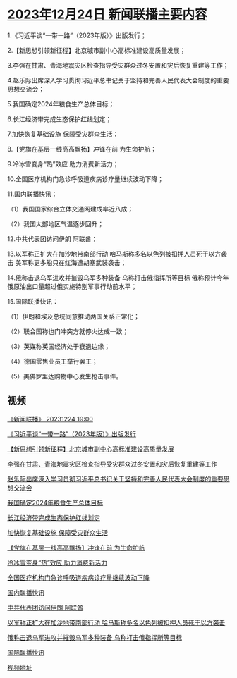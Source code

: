# [2023年12月24日 新闻联播主要内容](https://tv.cctv.com/lm/xwlb/day/20231224.shtml)

1.《习近平谈“一带一路”（2023年版）》出版发行；

2.【新思想引领新征程】北京城市副中心高标准建设高质量发展；

3.李强在甘肃、青海地震灾区检查指导受灾群众过冬安置和灾后恢复重建等工作；

4.赵乐际出席深入学习贯彻习近平总书记关于坚持和完善人民代表大会制度的重要思想交流会；

5.我国确定2024年粮食生产总体目标；

6.长江经济带完成生态保护红线划定；

7.加快恢复基础设施 保障受灾群众生活；

8.【党旗在基层一线高高飘扬】冲锋在前 为生命护航；

9.冷冰雪变身“热”效应 助力消费新活力；

10.全国医疗机构门急诊呼吸道疾病诊疗量继续波动下降；

11.国内联播快讯：

（1）我国国家综合立体交通网建成率近八成；

（2）我国大部地区气温逐步回升；

12.中共代表团访问伊朗 阿联酋；

13.以军称正扩大在加沙地带南部行动 哈马斯称多名以色列被扣押人员死于以方袭击 美军称更多船只在红海遭胡塞武装袭击；

14.俄称击退乌军进攻并摧毁乌军多种装备 乌称打击俄指挥所等目标 俄称预计今年俄原油出口量超过俄实施特别军事行动前水平；

15.国际联播快讯：

（1）伊朗和埃及总统同意推动两国关系正常化；

（2）联合国称也门冲突方就停火达成一致；

（3）英媒称英国经济处于衰退边缘；

（4）德国零售业员工举行罢工；

（5）美佛罗里达购物中心发生枪击事件。

## 视频

[《新闻联播》 20231224 19:00](https://tv.cctv.com/2023/12/24/VIDEoOZd08uCFEBYD5wHRysM231224.shtml)

[《习近平谈“一带一路”（2023年版）》出版发行](https://tv.cctv.com/2023/12/24/VIDEbTg9fSA1VU77eZ339kPL231224.shtml)

[【新思想引领新征程】北京城市副中心高标准建设高质量发展](https://tv.cctv.com/2023/12/24/VIDENxcPH1jJ3fphFmxlNkEm231224.shtml)

[李强在甘肃、青海地震灾区检查指导受灾群众过冬安置和灾后恢复重建等工作](https://tv.cctv.com/2023/12/24/VIDESrWug0Yxd2yr6Qao1jAc231224.shtml)

[赵乐际出席深入学习贯彻习近平总书记关于坚持和完善人民代表大会制度的重要思想交流会](https://tv.cctv.com/2023/12/24/VIDEkFtJMC1Bchh5kov0WBWK231224.shtml)

[我国确定2024年粮食生产总体目标](https://tv.cctv.com/2023/12/24/VIDEYle4dOlWrbQK1lt1D6Rc231224.shtml)

[长江经济带完成生态保护红线划定](https://tv.cctv.com/2023/12/24/VIDE9RbWqNzQNZGh5X3qwZmL231224.shtml)

[加快恢复基础设施 保障受灾群众生活](https://tv.cctv.com/2023/12/24/VIDEDfGjxQ6bCRQNfmidlYgW231224.shtml)

[【党旗在基层一线高高飘扬】冲锋在前 为生命护航](https://tv.cctv.com/2023/12/24/VIDEIwunOdJpIYSDwQrwTXtm231224.shtml)

[冷冰雪变身“热”效应 助力消费新活力](https://tv.cctv.com/2023/12/24/VIDE5BJYKyeoMmqaLMGLiGjv231224.shtml)

[全国医疗机构门急诊呼吸道疾病诊疗量继续波动下降](https://tv.cctv.com/2023/12/24/VIDEY2KU1yNCcivhptJ0S74r231224.shtml)

[国内联播快讯](https://tv.cctv.com/2023/12/24/VIDEa8eHNmkSOJD9v3ywxhm5231224.shtml)

[中共代表团访问伊朗 阿联酋](https://tv.cctv.com/2023/12/24/VIDE2DEM2rWEoZgkVTxE3DaL231224.shtml)

[以军称正扩大在加沙地带南部行动 哈马斯称多名以色列被扣押人员死于以方袭击](https://tv.cctv.com/2023/12/24/VIDEcXoX76j97ejGEE7WFba8231224.shtml)

[俄称击退乌军进攻并摧毁乌军多种装备 乌称打击俄指挥所等目标](https://tv.cctv.com/2023/12/24/VIDE9hv1xsfoNuYpdlnDz2Ug231224.shtml)

[国际联播快讯](https://tv.cctv.com/2023/12/24/VIDEdDQi6dpAFKixWrrhYBoX231224.shtml)

[视频地址](https://tv.cctv.com/lm/xwlb/day/20231224.shtml) 

